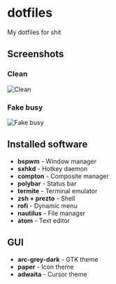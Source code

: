 # dotfiles
My dotfiles for shit

## Screenshots

### Clean
![Clean](https://github.com/abdullaev/dotfiles/blob/master/.screenshots/1.png "Clean")

### Fake busy
![Fake busy](https://github.com/abdullaev/dotfiles/blob/master/.screenshots/3.png "Fake busy")

## Installed software

+ **bspwm** - Window manager
+ **sxhkd** - Hotkey daemon
+ **compton** - Composite manager
+ **polybar** - Status bar
+ **termite** - Terminal emulator
+ **zsh + prezto** - Shell
+ **rofi** - Dynamic menu
+ **nautilus** - File manager
+ **atom** - Text editor

## GUI
+ **arc-grey-dark** - GTK theme
+ **paper** - Icon theme
+ **adwaita** - Cursor theme
